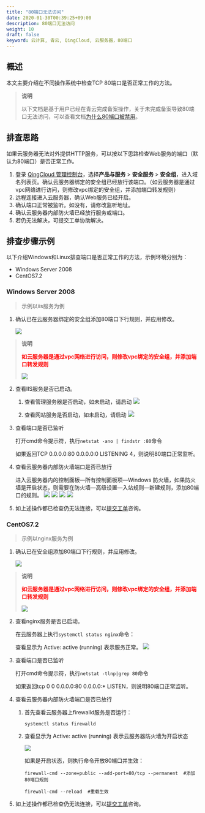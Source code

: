```yaml
---
title: "80端口无法访问"
date: 2020-01-30T00:39:25+09:00
description: 80端口无法访问
weight: 10
draft: false
keyword: 云计算, 青云, QingCloud, 云服务器，80端口
---
```


## 概述

本文主要介绍在不同操作系统中检查TCP 80端口是否正常工作的方法。

>**说明**
>
>以下文档是基于用户已经在青云完成备案操作，关于未完成备案导致80端口无法访问，可以查看文档[为什么80端口被禁用](https://docsv3.qingcloud.com/compute/vm/faq/high_requency_problem/port_80_disabled/)。

## 排查思路

如果云服务器无法对外提供HTTP服务，可以按以下思路检查Web服务的端口（默认为80端口）是否正常工作。

1. 登录 [QingCloud 管理控制台](https://console.qingcloud.com/login)，选择**产品与服务** > **安全服务** > **安全组**，进入域名列表页。确认云服务器绑定的安全组已经放行该端口。（如云服务器是通过vpc网络进行访问，则修改vpc绑定的安全组，并添加端口转发规则）
2. 远程连接进入云服务器，确认Web服务已经开启。
3. 确认端口正常被监听。如没有，请修改监听地址。
4. 确认云服务器内部防火墙已经放行服务或端口。
5. 若仍无法解决，可提交工单协助解决。


## 排查步骤示例
以下介绍Windows和Linux排查端口是否正常工作的方法，示例环境分别为：
* Windows Server 2008
* CentOS7.2

### Windows Server 2008
>示例以iis服务为例

1. 确认已在云服务器绑定的安全组添加80端口下行规则，并应用修改。

   ![](/compute/vm/_images/check_port_worked1.png)

> **说明**
>
> **<span style="color:red">如云服务器是通过vpc网络进行访问，则修改vpc绑定的安全组，并添加端口转发规则</span>**
>
> ![](/compute/vm/_images/check_port_worked11.png)

2. 查看IIS服务是否已启动。

   1. 查看管理服务器是否启动，如未启动，请启动
      ![](/compute/vm/_images/check_port_worked2.png)

   2. 查看网站服务是否启动，如未启动，请启动
      ![](/compute/vm/_images/check_port_worked3.png)

3. 查看端口是否已监听

   打开cmd命令提示符，执行`netstat -ano | findstr :80`命令

   如果返回TCP 0.0.0.0:80 0.0.0.0:0 LISTENING 4，则说明80端口正常监听。

4. 查看云服务器内部防火墙端口是否已放行

   进入云服务器内的控制面板—所有控制面板项—Windows 防火墙，如果防火墙是开启状态，则需要在防火墙—高级设置—入站规则—新建规则，添加80端口的规则。
   ![](/compute/vm/_images/check_port_worked4.png)
   ![](/compute/vm/_images/check_port_worked5.png)
   ![](/compute/vm/_images/check_port_worked6.png)
   ![](/compute/vm/_images/check_port_worked7.png)

5. 如上述操作都已检查仍无法连接，可以[提交工单](https://console.qingcloud.com/tickets/)咨询。

### CentOS7.2
>示例以nginx服务为例

1. 确认已在安全组添加80端口下行规则，并应用修改。

   ![](/compute/vm/_images/check_port_worked1.png)

> **说明**
>
> **<span style="color:red">如云服务器是通过vpc网络进行访问，则修改vpc绑定的安全组，并添加端口转发规则</span>**
>
> ![](/compute/vm/_images/check_port_worked11.png)

2. 查看nginx服务是否已启动。

   在云服务器上执行`systemctl status nginx`命令：

   查看显示为 Active: active (running) 表示服务正常。
   ![](/compute/vm/_images/check_port_worked9.png)

3. 查看端口是否已监听

   打开cmd命令提示符，执行`netstat -tlnp|grep 80`命令

   如果返回tcp 0 0 0.0.0.0:80 0.0.0.0:* LISTEN，则说明80端口正常监听。

4. 查看云服务器内部防火墙端口是否已放行

   1. 首先查看云服务器上firewalld服务是否运行：

      ```
      systemctl status firewalld
      ```

   2. 查看显示为 Active: active (running) 表示云服务器防火墙为开启状态

      ![](/compute/vm/_images/check_port_worked10.png)

      如果是开启状态，则执行命令开放80端口并生效：

      ```
      firewall-cmd --zone=public --add-port=80/tcp --permanent  #添加80端口规则
      
      firewall-cmd --reload  #重载生效
      ```

5. 如上述操作都已检查仍无法连接，可以[提交工单](https://console.qingcloud.com/tickets/)咨询。